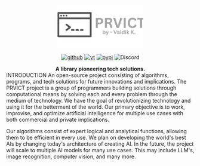 <p align="center"><img src="src\prvict\assets\icons\prvict-logo-sideways.png" width="230" alt="Prvict Logo"></p>
<div align="center">

[![github](https://img.shields.io/badge/-grey?logo=github)](https://github.com/VaidikKhurana/prvict)
[![yt](https://img.shields.io/badge/-grey?logo=youtube)](https://www.youtube.com/@VaidikKhurana)
[![pypi](https://img.shields.io/badge/-grey?logo=python&logoColor=white)](https://google.com)
![Discord](https://img.shields.io/badge/-grey?logo=discord&logoColor=white)

</div>

<div align="center">
<b>A library pioneering tech solutions.</b>
</div>
INTRODUCTION
An open-source project consisting of algorithms, programs, and tech solutions for future innovations and implications. The PRVICT project is a group of programmers building solutions through computational means by solving each and every problem through the medium of technology. We have the goal of revolutionizing technology and using it for the betterment of the world. Our primary objective is to work, improvise, and optimize artificial intelligence for multiple use cases with both commercial and private implications.

Our algorithms consist of expert logical and analytical functions, allowing them to be efficient in every use. We plan on developing the world's best AIs by changing today's architecture of creating AI. In the future, the project will scale to multiple AI models for many use cases. This may include LLM's, image recognition, computer vision, and many more.

